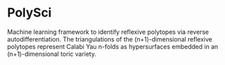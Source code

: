 # PolySci
Machine learning framework to identify reflexive polytopes via reverse autodifferentiation. The triangulations of the (n+1)-dimensional reflexive polytopes represent Calabi Yau n-folds as hypersurfaces embedded in an (n+1)-dimensional toric variety.
